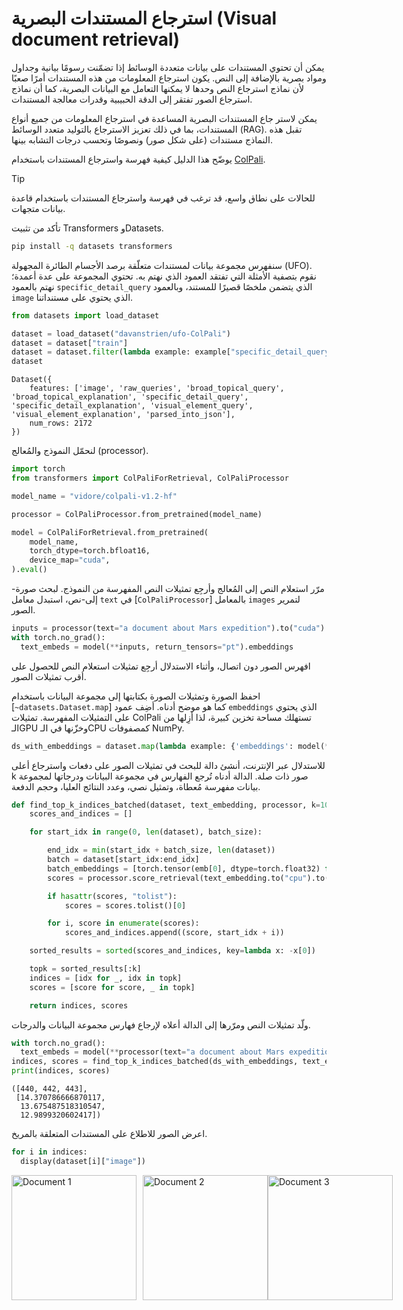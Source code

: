<!--Copyright 2025 The HuggingFace Team. All rights reserved.

Licensed under the Apache License, Version 2.0 (the "License"); you may not use this file except in compliance with
the License. You may obtain a copy of the License at

http://www.apache.org/licenses/LICENSE-2.0

Unless required by applicable law or agreed to in writing, software distributed under the License is distributed on
an "AS IS" BASIS, WITHOUT WARRANTIES OR CONDITIONS OF ANY KIND, either express or implied. See the License for the
specific language governing permissions and limitations under the License.

⚠️ Note that this file is in Markdown but contain specific syntax for our doc-builder (similar to MDX) that may not be
rendered properly in your Markdown viewer.

-->
# استرجاع المستندات البصرية (Visual document retrieval)

يمكن أن تحتوي المستندات على بيانات متعددة الوسائط إذا تضمّنت رسومًا بيانية وجداول ومواد بصرية بالإضافة إلى النص. يكون استرجاع المعلومات من هذه المستندات أمرًا صعبًا لأن نماذج استرجاع النص وحدها لا يمكنها التعامل مع البيانات البصرية، كما أن نماذج استرجاع الصور تفتقر إلى الدقة الحبيبية وقدرات معالجة المستندات.

يمكن لاستر جاع المستندات البصرية المساعدة في استرجاع المعلومات من جميع أنواع المستندات، بما في ذلك تعزيز الاسترجاع بالتوليد متعدد الوسائط (RAG). تقبل هذه النماذج مستندات (على شكل صور) ونصوصًا وتحسب درجات التشابه بينها.

يوضّح هذا الدليل كيفية فهرسة واسترجاع المستندات باستخدام [ColPali](../model_doc/colpali).  

> [!TIP]
> للحالات على نطاق واسع، قد ترغب في فهرسة واسترجاع المستندات باستخدام قاعدة بيانات متجهات.

تأكد من تثبيت Transformers وDatasets.

```bash
pip install -q datasets transformers
```

سنفهرس مجموعة بيانات لمستندات متعلّقة برصد الأجسام الطائرة المجهولة (UFO). نقوم بتصفية الأمثلة التي تفتقد العمود الذي نهتم به. تحتوي المجموعة على عدة أعمدة؛ نهتم بالعمود `specific_detail_query` الذي يتضمن ملخصًا قصيرًا للمستند، وبالعمود `image` الذي يحتوي على مستنداتنا.

```python
from datasets import load_dataset

dataset = load_dataset("davanstrien/ufo-ColPali")
dataset = dataset["train"]
dataset = dataset.filter(lambda example: example["specific_detail_query"] is not None)
dataset
```
```
Dataset({
    features: ['image', 'raw_queries', 'broad_topical_query', 'broad_topical_explanation', 'specific_detail_query', 'specific_detail_explanation', 'visual_element_query', 'visual_element_explanation', 'parsed_into_json'],
    num_rows: 2172
})
```

لنحمّل النموذج والمُعالج (processor).

```python
import torch
from transformers import ColPaliForRetrieval, ColPaliProcessor

model_name = "vidore/colpali-v1.2-hf"

processor = ColPaliProcessor.from_pretrained(model_name)

model = ColPaliForRetrieval.from_pretrained(
    model_name,
    torch_dtype=torch.bfloat16,
    device_map="cuda",
).eval()
```

مرّر استعلام النص إلى المُعالج وأرجِع تمثيلات النص المفهرسة من النموذج. لبحث صورة-إلى-نص، استبدل معامل `text` في [`ColPaliProcessor`] بالمعامل `images` لتمرير الصور.

```python
inputs = processor(text="a document about Mars expedition").to("cuda")
with torch.no_grad():
  text_embeds = model(**inputs, return_tensors="pt").embeddings
```

افهرس الصور دون اتصال، وأثناء الاستدلال أرجِع تمثيلات استعلام النص للحصول على أقرب تمثيلات الصور.

احفظ الصورة وتمثيلات الصورة بكتابتها إلى مجموعة البيانات باستخدام [`~datasets.Dataset.map`] كما هو موضح أدناه. أضِف عمود `embeddings` الذي يحتوي على التمثيلات المفهرسة. تمثيلات ColPali تستهلك مساحة تخزين كبيرة، لذا أزِلها من الـGPU وخزّنها في الـCPU كمصفوفات NumPy.

```python
ds_with_embeddings = dataset.map(lambda example: {'embeddings': model(**processor(images=example["image"]).to("cuda"), return_tensors="pt").embeddings.to(torch.float32).detach().cpu().numpy()})
```

للاستدلال عبر الإنترنت، أنشئ دالة للبحث في تمثيلات الصور على دفعات واسترجاع أعلى k صور ذات صلة. الدالة أدناه تُرجع الفهارس في مجموعة البيانات ودرجاتها لمجموعة بيانات مفهرسة مُعطاة، وتمثيل نصي، وعدد النتائج العليا، وحجم الدفعة.

```python
def find_top_k_indices_batched(dataset, text_embedding, processor, k=10, batch_size=4):
    scores_and_indices = []

    for start_idx in range(0, len(dataset), batch_size):

        end_idx = min(start_idx + batch_size, len(dataset))
        batch = dataset[start_idx:end_idx]        
        batch_embeddings = [torch.tensor(emb[0], dtype=torch.float32) for emb in batch["embeddings"]]
        scores = processor.score_retrieval(text_embedding.to("cpu").to(torch.float32), batch_embeddings)

        if hasattr(scores, "tolist"):
            scores = scores.tolist()[0]

        for i, score in enumerate(scores):
            scores_and_indices.append((score, start_idx + i))

    sorted_results = sorted(scores_and_indices, key=lambda x: -x[0])

    topk = sorted_results[:k]
    indices = [idx for _, idx in topk]
    scores = [score for score, _ in topk]

    return indices, scores
```

ولّد تمثيلات النص ومرّرها إلى الدالة أعلاه لإرجاع فهارس مجموعة البيانات والدرجات.

```python
with torch.no_grad():
  text_embeds = model(**processor(text="a document about Mars expedition").to("cuda"), return_tensors="pt").embeddings
indices, scores = find_top_k_indices_batched(ds_with_embeddings, text_embeds, processor, k=3, batch_size=4)
print(indices, scores)
```

```
([440, 442, 443],
 [14.370786666870117,
  13.675487518310547,
  12.9899320602417])
```

اعرض الصور للاطلاع على المستندات المتعلقة بالمريخ.

```python
for i in indices:
  display(dataset[i]["image"])
```

<div style="display: flex; align-items: center;">
    <img src="https://huggingface.co/datasets/huggingface/documentation-images/resolve/main/doc_1.png" 
         alt="Document 1" 
         style="height: 200px; object-fit: contain; margin-right: 10px;">
    <img src="https://huggingface.co/datasets/huggingface/documentation-images/resolve/main/doc_2.png" 
         alt="Document 2" 
         style="height: 200px; object-fit: contain;">
    <img src="https://huggingface.co/datasets/huggingface/documentation-images/resolve/main/doc_3.png" 
         alt="Document 3" 
         style="height: 200px; object-fit: contain;">
</div>
